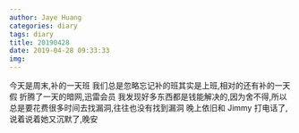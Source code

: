 ```yaml
---
author: Jaye Huang
categories: diary
tags: diary
title: 20190428
date: 2019-04-28 09:33:33
img:
---
```


今天是周末,补的一天班
我们总是忽略忘记补的班其实是上班,相对的还有补的一天假
折腾了一天的暗网,迅雷会员
我发现好多东西都是钱能解决的,因为舍不得,所以总是要花费很多时间去找漏洞,往往也没有找到漏洞
晚上依旧和 Jimmy 打电话了,说着说着她又沉默了,晚安
